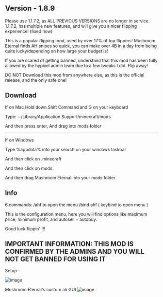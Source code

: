 # <sub>Version - 1.8.9</sub>
 
 
 Please use 1.1.7.2, as ALL PREVIOUS VERSIONS are no longer in service. 1.1.7.2, has multiple new features, and will give you a nicer flipping experience!
 (fixed now)
 
 This is a popular flipping mod, used by over 17% of top flippers! Mushroom Eternal finds AH snipes so quick, you can make over 4B in a day from being quite lucky/depending on how large your budget is!
 
 
If you are scared of getting banned, understand that this mod has been fully allowed by the hypixel admin team due to a few tweaks I did. Flip away!

DO NOT Download this mod from anywhere else, as this is the official release, and the only safe one!

Download
----------------------------------------------------------------------------------------------------


 If on Mac
Hold down Shift Command and G on your keyboard 


Type: ∼/Library/Application Support/minecraft/mods


And then press enter, And drag into mods folder



------------------------------------------------------------------------------------------------------

If on Windows


Type %appdata% into your search on your windows taskbar 



And then click on .minecraft 



And then click on mods

And then drag Mushroom Eternal into your mods folder


Info
------------------------------------------------------------------------------------------------------

6.commands: /ahf to open the menu /bind ahf ( keybind to open menu )

This is the configuration menu, here you will find options like maximum price, minimum profit, and autosell + autobuy.

Good luck flippin' !!!

IMPORTANT INFORMATION: THIS MOD IS CONFIRMED BY THE ADMINS AND YOU WILL NOT GET BANNED FOR USING IT
--------------------------------------------------------------------------------------------------------

Setup -

![image](https://user-images.githubusercontent.com/110674936/183275323-64697e3b-c6da-4302-837a-8bb530208890.png)

Mushroom Eternal's custom ah GUI
![image](https://user-images.githubusercontent.com/110674936/183275422-6ea5bc7a-8645-44f2-93dc-6ac52e43cf6c.png)


